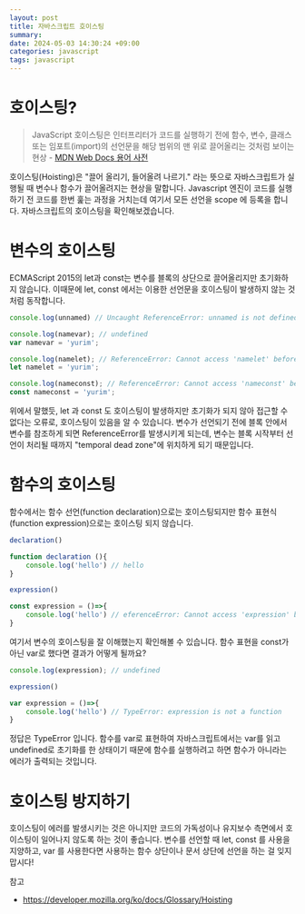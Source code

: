 ```yaml
---
layout: post
title: 자바스크립트 호이스팅
summary: 
date: 2024-05-03 14:30:24 +09:00
categories: javascript
tags: javascript
---
```


# 호이스팅?
>JavaScript 호이스팅은 인터프리터가 코드를 실행하기 전에 함수, 변수, 클래스 또는 임포트(import)의 선언문을 해당 범위의 맨 위로 끌어올리는 것처럼 보이는 현상 - [MDN Web Docs 용어 사전](https://developer.mozilla.org/ko/docs/Glossary/Hoisting)

호이스팅(Hoisting)은 "끌어 올리기, 들어올려 나르기." 라는 뜻으로 자바스크립트가 실행될 때 변수나 함수가 끌어올려지는 현상을 말합니다. Javascript 엔진이 코드를 실행하기 전 코드를 한번 훑는 과정을 거치는데 여기서 모든 선언을 scope 에 등록을 합니다. 자바스크립트의 호이스팅을 확인해보겠습니다.

# 변수의 호이스팅

ECMAScript 2015의 let과 const는 변수를 블록의 상단으로 끌어올리지만 초기화하지 않습니다. 이때문에 let, const 에서는 이용한 선언문을 호이스팅이 발생하지 않는 것처럼 동작합니다.

```javascript
console.log(unnamed) // Uncaught ReferenceError: unnamed is not defined
```
```javascript
console.log(namevar); // undefined
var namevar = 'yurim';
```
```javascript
console.log(namelet); // ReferenceError: Cannot access 'namelet' before initialization
let namelet = 'yurim';
```
```javascript
console.log(nameconst); // ReferenceError: Cannot access 'nameconst' before initialization
const nameconst = 'yurim';
```

위에서 말했듯, let 과 const 도 호이스팅이 발생하지만 초기화가 되지 않아 접근할 수 없다는 오류로, 호이스팅이 있음을 알 수 있습니다. 변수가 선언되기 전에 블록 안에서 변수를 참조하게 되면 ReferenceError를 발생시키게 되는데, 변수는 블록 시작부터 선언이 처리될 때까지 "temporal dead zone"에 위치하게 되기 때문입니다.


# 함수의 호이스팅


함수에서는 함수 선언(function declaration)으로는 호이스팅되지만 함수 표현식(function expression)으로는 호이스팅 되지 않습니다.

```javascript
declaration()

function declaration (){
    console.log('hello') // hello
}
```
```javascript
expression()

const expression = ()=>{
    console.log('hello') // eferenceError: Cannot access 'expression' before initialization
}
```

여기서 변수의 호이스팅을 잘 이해했는지 확인해볼 수 있습니다. 함수 표현을 const가 아닌 var로 했다면 결과가 어떻게 될까요?

```javascript
console.log(expression); // undefined

expression()

var expression = ()=>{
    console.log('hello') // TypeError: expression is not a function
}
```



정답은 <span class="h-yellow">TypeError</span> 입니다. 함수를 var로 표현하여 자바스크립트에서는 var를 읽고 undefined로 초기화를 한 상태이기 때문에 함수를 실행하려고 하면 함수가 아니라는 에러가 출력되는 것입니다.

# 호이스팅 방지하기
호이스팅이 에러를 발생시키는 것은 아니지만 코드의 가독성이나 유지보수 측면에서 호이스팅이 일어나지 않도록 하는 것이 좋습니다.
변수를 선언할 때 let, const 를 사용을 지양하고, var 를 사용한다면 사용하는 함수 상단이나 문서 상단에 선언을 하는 걸 잊지 맙시다! 


참고
- <https://developer.mozilla.org/ko/docs/Glossary/Hoisting>
